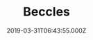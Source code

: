---
date: 2019-03-31T06:43:55.000Z
title: Beccles
latitude: 52.45663410326144
longitude: 1.5639531787234147
category: checkin
---